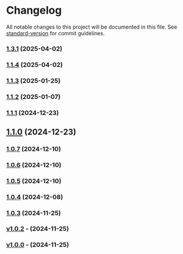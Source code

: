 # Changelog

All notable changes to this project will be documented in this file. See [standard-version](https://github.com/conventional-changelog/standard-version) for commit guidelines.

### [1.3.1](https://github.com/jujoco/nord-jujoco-vscode-theme/compare/v1.3.0...v1.3.1) (2025-04-02)

### [1.1.4](https://github.com/jujoco/nord-jujoco-vscode-theme/compare/v1.1.2...v1.1.4) (2025-04-02)

### [1.1.3](https://github.com/jujoco/nord-jujoco-vscode-theme/compare/v1.1.2...v1.1.3) (2025-01-25)

### [1.1.2](https://github.com/jujoco/nord-jujoco-vscode-theme/compare/v1.1.1...v1.1.2) (2025-01-07)

### [1.1.1](https://github.com/jujoco/nord-jujoco-vscode-theme/compare/v1.1.0...v1.1.1) (2024-12-23)

## [1.1.0](https://github.com/jujoco/nord-jujoco-vscode-theme/compare/v1.0.7...v1.1.0) (2024-12-23)

### [1.0.7](https://github.com/jujoco/nord-jujoco-vscode-theme/compare/v1.0.6...v1.0.7) (2024-12-10)

### [1.0.6](https://github.com/jujoco/nord-jujoco-vscode-theme/compare/v1.0.5...v1.0.6) (2024-12-10)

### [1.0.5](https://github.com/jujoco/nord-jujoco-vscode-theme/compare/v1.0.4...v1.0.5) (2024-12-10)

### [1.0.4](https://github.com/jujoco/nord-jujoco-vscode-theme/compare/v1.0.3...v1.0.4) (2024-12-08)

### [1.0.3](https://github.com/jujoco/nord-jujoco-vscode-theme/compare/v1.0.2...v1.0.3) (2024-11-25)

### [v1.0.2]() - (2024-11-25)

### [v1.0.0]() - (2024-11-25)